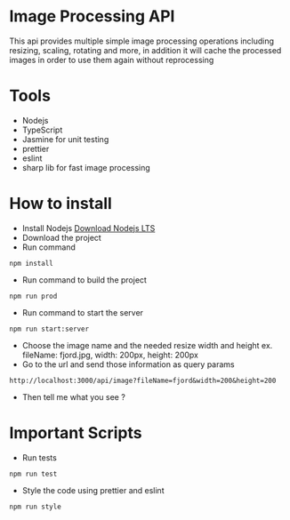 # Image Processing API

This api provides multiple simple image processing operations including resizing, scaling, rotating and more, in addition it will cache the processed images in order to use them again without reprocessing

# Tools

- Nodejs
- TypeScript
- Jasmine for unit testing
- prettier
- eslint
- sharp lib for fast image processing

# How to install

- Install Nodejs [Download Nodejs LTS](https://nodejs.org/en/)
- Download the project
- Run command

```
npm install
```

- Run command to build the project

```
npm run prod
```

- Run command to start the server

```
npm run start:server
```

- Choose the image name and the needed resize width and height
  ex. fileName: fjord.jpg, width: 200px, height: 200px
- Go to the url and send those information as query params

```
http://localhost:3000/api/image?fileName=fjord&width=200&height=200
```

- Then tell me what you see ?

# Important Scripts

- Run tests

```
npm run test
```

- Style the code using prettier and eslint

```
npm run style
```
